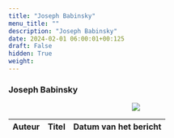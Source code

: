 ```yaml
---
title: "Joseph Babinsky"
menu_title: ""
description: "Joseph Babinsky"
date: 2024-02-01 06:00:01+00:125
draft: False
hidden: True
weight:
---
```

### Joseph Babinsky

<p style="text-align: center"><img src="/portraits/nl-joseph-babinsky.JPG"></p>

**Auteur** | **Titel** | **Datum van het bericht**
---|---|---
